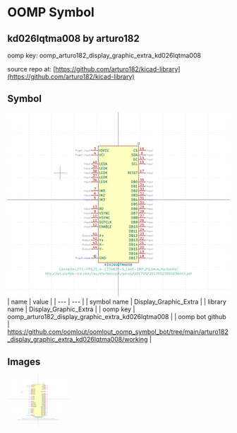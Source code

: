 # OOMP Symbol  
## kd026lqtma008  by arturo182  
  
oomp key: oomp_arturo182_display_graphic_extra_kd026lqtma008  
  
source repo at: [https://github.com/arturo182/kicad-library](https://github.com/arturo182/kicad-library)  
## Symbol  
  
[![working.png](working_600.png)](working.png)  
| name | value | 
| --- | --- | 
| symbol name | Display_Graphic_Extra | 
| library name | Display_Graphic_Extra | 
| oomp key | oomp_arturo182_display_graphic_extra_kd026lqtma008 | 
| oomp bot github | https://github.com/oomlout/oomlout_oomp_symbol_bot/tree/main/arturo182_display_graphic_extra_kd026lqtma008/working | 
## Images  
  
[![working.png](working_140.png)](working.png)  
